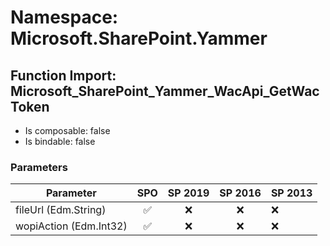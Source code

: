 # Namespace: Microsoft.SharePoint.Yammer

## Function Import: Microsoft_SharePoint_Yammer_WacApi_GetWacToken

- Is composable: false
- Is bindable: false

### Parameters

Parameter | SPO | SP 2019 | SP 2016 | SP 2013
----------|:---:|:-------:|:-------:|:-------
fileUrl (Edm.String) | ✅ | ❌ | ❌ | ❌
wopiAction (Edm.Int32) | ✅ | ❌ | ❌ | ❌
